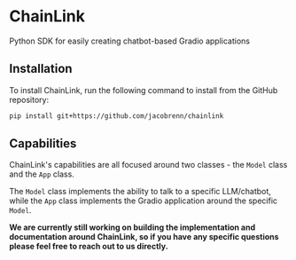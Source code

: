 # ChainLink
Python SDK for easily creating chatbot-based Gradio applications

## Installation

To install ChainLink, run the following command to install from the GitHub repository:

```bash
pip install git+https://github.com/jacobrenn/chainlink
```

## Capabilities

ChainLink's capabilities are all focused around two classes - the `Model` class and the `App` class.

The `Model` class implements the ability to talk to a specific LLM/chatbot, while the `App` class implements the Gradio application around the specific `Model`.


**We are currently still working on building the implementation and documentation around ChainLink, so if you have any specific questions please feel free to reach out to us directly.**
